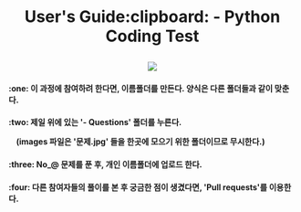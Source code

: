 <h1 align='center'> User's Guide:clipboard: - Python Coding Test</p>
<img src="https://assets.blog.engoo.com/wp-content/uploads/sites/2/2020/12/17183337/1-%EB%B3%B5%EC%82%AC-3-5.png" />
<h4>:one: 이 과정에 참여하려 한다면, 이름폴더를 만든다. 양식은 다른 폴더들과 같이 맞춘다.

<h4>:two: 제일 위에 있는 '- Questions' 폴더를 누른다.</p>
&nbsp;&nbsp;&nbsp;&nbsp;(images 파일은 '문제.jpg' 들을 한곳에 모으기 위한 폴더이므로 무시한다.)

<h4>:three: No_@ 문제를 푼 후, 개인 이름폴더에 업로드 한다.</p>
<h4>:four: 다른 참여자들의 풀이를 본 후 궁금한 점이 생겼다면, 'Pull requests'를 이용한다.</p>
        
        
